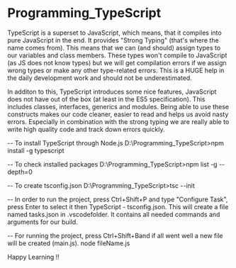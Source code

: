 # Programming_TypeScript

TypeScript is a superset to JavaScript, which means, that it compiles into pure JavaScript in the end. It provides "Strong Typing" (that's where the name comes from). This means that we can (and should) assign types to our variables and class members. These types won't compile to JavaScript (as JS does not know types) but we will get compilation errors if we assign wrong types or make any other type-related errors. This is a HUGE help in the daily development work and should not be underestimated. 

In additon to this, TypeScript introduces some nice features, JavaScript does not have out of the box (at least in the ES5 specification). This includes classes, interfaces, generics and modules. Being able to use these constructs makes our code cleaner, easier to read and helps us avoid nasty errors. Especially in combination with the strong typing we are really able to write high quality code and track down errors quickly.

-- To install TypeScript through Node.js
D:\Programming_TypeScript>npm install -g typescript

-- To check installed packages
D:\Programming_TypeScript>npm list -g --depth=0

-- To create tsconfig.json
D:\Programming_TypeScript>tsc --init

-- In order to run the project, press Ctrl+Shift+P and type "Configure Task", press Enter to select it then TypeScript - tsconfig.json. This will create a file named tasks.json in .vscodefolder. It contains all needed commands and arguments for our build.

-- For running the project, press Ctrl+Shift+Band if all went well a new file will be created (main.js).
node fileName.js

Happy Learning !!